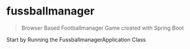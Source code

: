 # fussballmanager

> Browser Based Footballmanager Game created with Spring Boot

Start by Running the FussballmanagerApplication Class
